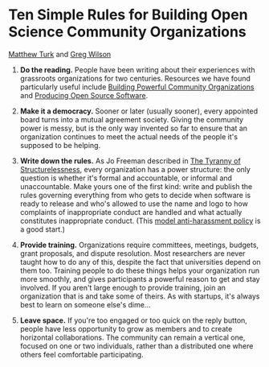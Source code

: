 # Ten Simple Rules for Building Open Science Community Organizations

[Matthew Turk][turk] and [Greg Wilson][wilson]

1. **Do the reading.**
   People have been writing about their experiences with grassroots organizations for two centuries.
   Resources we have found particularly useful include [Building Powerful Community Organizations][bpco]
   and [Producing Open Source Software][poss].

2. **Make it a democracy.**
   Sooner or later (usually sooner),
   every appointed board turns into a mutual agreement society.
   Giving the community power is messy,
   but is the only way invented so far to ensure that
   an organization continues to meet the actual needs of the people it's supposed to be helping.

3. **Write down the rules.**
   As Jo Freeman described in [The Tyranny of Structurelessness][structurelessness],
   every organization has a power structure:
   the only question is whether it's formal and accountable,
   or informal and unaccountable.
   Make yours one of the first kind:
   write and publish the rules governing everything from
   who gets to decide when software is ready to release
   and who's allowed to use the name and logo
   to how complaints of inappropriate conduct are handled
   and what actually constitutes inappropriate conduct.
   (This [model anti-harassment policy][coc] is a good start.)

4. **Provide training.**
   Organizations require committees, meetings, budgets, grant proposals, and dispute resolution.
   Most researchers are never taught how to do any of this,
   despite the fact that universities depend on them too.
   Training people to do these things helps your organization run more smoothly,
   and gives participants a powerful reason to get and stay involved.
   If you aren't large enough to provide training,
   join an organization that is and take some of theirs.
   As with startups,
   it's always best to learn on someone else's dime...

 5. **Leave space.**
    If you're too engaged or too quick on the reply button, people have less opportunity to
    grow as members and to create horizontal collaborations.  The community can remain a
    vertical one, focused on one or two individuals, rather than a distributed one where
    others feel comfortable participating.

[bpco]: https://www.amazon.com/Building-Powerful-Community-Organizations-Personal/dp/0977151808/
[coc]: http://geekfeminism.wikia.com/wiki/Conference_anti-harassment/Policy
[poss]: http://producingoss.com/
[structurelessness]: http://www.jofreeman.com/joreen/tyranny.htm
[turk]: https://ischool.illinois.edu/people/faculty/mjturk
[wilson]: http://third-bit.com
